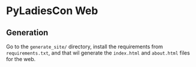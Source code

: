 # PyLadiesCon Web

## Generation

Go to the `generate_site/` directory,
install the requirements from `requirements.txt`,
and that wil generate the `index.html` and `about.html`
files for the web.
